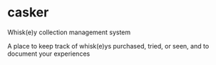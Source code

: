 # casker
Whisk(e)y collection management system

A place to keep track of whisk(e)ys purchased, tried, or seen, and to document your experiences 

